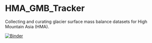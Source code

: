 # HMA_GMB_Tracker
Collecting and curating glacier surface mass balance datasets for High Mountain Asia (HMA).

[![Binder](https://mybinder.org/badge_logo.svg)](https://mybinder.org/v2/gh/arindan/HMA_GMB_Tracker/HEAD)
